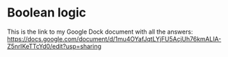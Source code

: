 # Boolean logic
This is the link to my Google Dock document with all the answers: 
https://docs.google.com/document/d/1mu4OYafJqtLYjFU5AcjUh76kmALIA-Z5nrIKeTTcYd0/edit?usp=sharing

